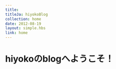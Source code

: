 ```yaml
---
title: 
titleJa: hiyokoBlog
collection: home
date: 2012-08-19
layout: simple.hbs
link: home
---
```


# hiyokoのblogへようこそ！
